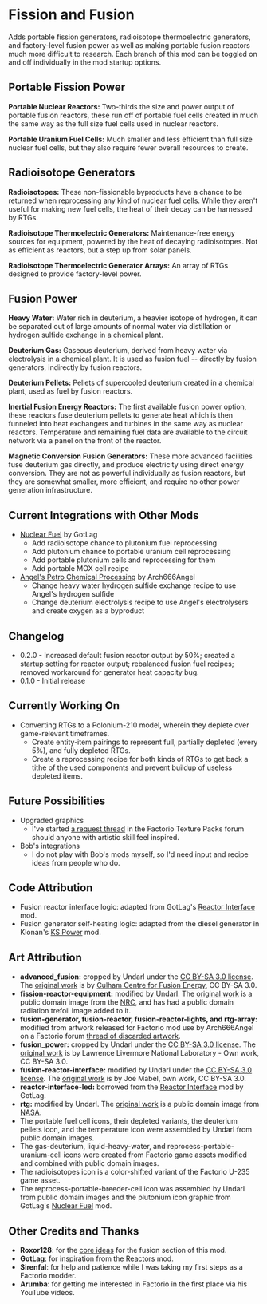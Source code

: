 # Fission and Fusion

Adds portable fission generators, radioisotope thermoelectric generators, and factory-level fusion power as well as making portable fusion reactors much more difficult to research. Each branch of this mod can be toggled on and off individually in the mod startup options.

## Portable Fission Power
**Portable Nuclear Reactors:** Two-thirds the size and power output of portable fusion reactors, these run off of portable fuel cells created in much the same way as the full size fuel cells used in nuclear reactors.

**Portable Uranium Fuel Cells:** Much smaller and less efficient than full size nuclear fuel cells, but they also require fewer overall resources to create.

## Radioisotope Generators

**Radioisotopes:** These non-fissionable byproducts have a chance to be returned when reprocessing any kind of nuclear fuel cells. While they aren't useful for making new fuel cells, the heat of their decay can be harnessed by RTGs.

**Radioisotope Thermoelectric Generators:** Maintenance-free energy sources for equipment, powered by the heat of decaying radioisotopes. Not as efficient as reactors, but a step up from solar panels.

**Radioisotope Thermoelectric Generator Arrays:** An array of RTGs designed to provide factory-level power.

## Fusion Power

**Heavy Water:** Water rich in deuterium, a heavier isotope of hydrogen, it can be separated out of large amounts of normal water via distillation or hydrogen sulfide exchange in a chemical plant.

**Deuterium Gas:** Gaseous deuterium, derived from heavy water via electrolysis in a chemical plant. It is used as fusion fuel -- directly by fusion generators, indirectly by fusion reactors.

**Deuterium Pellets:** Pellets of supercooled deuterium created in a chemical plant, used as fuel by fusion reactors.

**Inertial Fusion Energy Reactors:** The first available fusion power option, these reactors fuse deuterium pellets to generate heat which is then funneled into heat exchangers and turbines in the same way as nuclear reactors. Temperature and remaining fuel data are available to the circuit network via a panel on the front of the reactor.

**Magnetic Conversion Fusion Generators:** These more advanced facilities fuse deuterium gas directly, and produce electricity using direct energy conversion. They are not as powerful individually as fusion reactors, but they are somewhat smaller, more efficient, and require no other power generation infrastructure.

## Current Integrations with Other Mods
* [Nuclear Fuel](https://mods.factorio.com/mods/GotLag/Nuclear%20Fuel) by GotLag
  * Add radioisotope chance to plutonium fuel reprocessing
  * Add plutonium chance to portable uranium cell reprocessing
  * Add portable plutonium cells and reprocessing for them
  * Add portable MOX cell recipe
* [Angel's Petro Chemical Processing](https://mods.factorio.com/mods/Arch666Angel/angelspetrochem) by Arch666Angel
  * Change heavy water hydrogen sulfide exchange recipe to use Angel's hydrogen sulfide
  * Change deuterium electrolysis recipe to use Angel's electrolysers and create oxygen as a byproduct

## Changelog
* 0.2.0 - Increased default fusion reactor output by 50%; created a startup setting for reactor output; rebalanced fusion fuel recipes; removed workaround for generator heat capacity bug.
* 0.1.0 - Initial release

## Currently Working On
* Converting RTGs to a Polonium-210 model, wherein they deplete over game-relevant timeframes.
  * Create entity-item pairings to represent full, partially depleted (every 5%), and fully depleted RTGs.
  * Create a reprocessing recipe for both kinds of RTGs to get back a tithe of the used components and prevent buildup of useless depleted items.
## Future Possibilities
* Upgraded graphics
  * I've started [a request thread](https://forums.factorio.com/viewtopic.php?f=15&t=46417) in the Factorio Texture Packs forum should anyone with artistic skill feel inspired.
* Bob's integrations
  * I do not play with Bob's mods myself, so I'd need input and recipe ideas from people who do.
## Code Attribution
* Fusion reactor interface logic: adapted from GotLag's [Reactor Interface](https://mods.factorio.com/mods/GotLag/Reactor%20Interface) mod.
* Fusion generator self-heating logic: adapted from the diesel generator in Klonan's [KS Power](https://mods.factorio.com/mods/Klonan/KS_Power) mod.
## Art Attribution
* **advanced_fusion:** cropped by Undarl under the [CC BY-SA 3.0 license](https://creativecommons.org/licenses/by-sa/3.0/). The [original work](https://commons.wikimedia.org/w/index.php?curid=12836818) is by [Culham Centre for Fusion Energy](http://www.fusion.org.uk/MAST.aspx), CC BY-SA 3.0.
* **fission-reactor-equipment:** modified by Undarl. The [original work](https://commons.wikimedia.org/wiki/File:Containment_destruction.jpg) is a public domain image from the [NRC](http://www.nrc.gov), and has had a public domain radiation trefoil image added to it.
* **fusion-generator, fusion-reactor, fusion-reactor-lights, and rtg-array:** modified from artwork released for Factorio mod use by Arch666Angel on a Factorio forum [thread of discarded artwork](https://forums.factorio.com/viewtopic.php?f=15&t=40923).
* **fusion_power:** cropped by Undarl under the [CC BY-SA 3.0 license](https://creativecommons.org/licenses/by-sa/3.0/). The [original work](https://commons.wikimedia.org/w/index.php?curid=20512199) is by Lawrence Livermore National Laboratory - Own work, CC BY-SA 3.0.
* **fusion-reactor-interface:** modified by Undarl under the [CC BY-SA 3.0 license](https://creativecommons.org/licenses/by-sa/3.0/). The [original work](https://commons.wikimedia.org/wiki/File:Georgetown_PowerPlant_Museum_gauges_18.jpg) is by Joe Mabel, own work, CC BY-SA 3.0.
* **reactor-interface-led:** borrowed from the [Reactor Interface](https://mods.factorio.com/mods/GotLag/Reactor%20Interface) mod by GotLag.
* **rtg:** modified by Undarl. The [original work](https://commons.wikimedia.org/wiki/File:Cassini%27s_RTG.jpg) is a public domain image from [NASA](http://nasa.gov).
* The portable fuel cell icons, their depleted variants, the deuterium pellets icon, and the temperature icon were assembled by Undarl from public domain images.
* The gas-deuterium, liquid-heavy-water, and reprocess-portable-uranium-cell icons were created from Factorio game assets modified and combined with public domain images.
* The radioisotopes icon is a color-shifted variant of the Factorio U-235 game asset.
* The reprocess-portable-breeder-cell icon was assembled by Undarl from public domain images and the plutonium icon graphic from GotLag's [Nuclear Fuel](https://mods.factorio.com/mods/GotLag/Nuclear%20Fuel) mod.
## Other Credits and Thanks
* **Roxor128**: for the [core ideas](https://forums.factorio.com/viewtopic.php?f=6&t=44430) for the fusion section of this mod.
* **GotLag**: for inspiration from the [Reactors](https://mods.factorio.com/mods/GotLag/Reactors) mod.
* **Sirenfal**: for help and patience while I was taking my first steps as a Factorio modder.
* **Arumba**: for getting me interested in Factorio in the first place via his YouTube videos.
